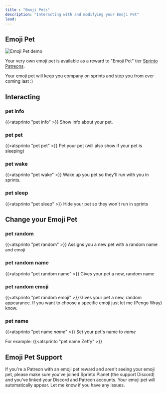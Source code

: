 ```yaml
---
title : "Emoji Pets"
description: "Interacting with and modifying your Emoji Pet"
lead: 
---
```

## Emoji Pet

![Emoji Pet demo](https://cdn.discordapp.com/attachments/622903029330346006/622989709626441730/unknown.png)

Your very own emoji pet is available as a reward to "Emoji Pet" tier [Sprinto Patreons](https://www.patreon.com/pengowray).

Your emoji pet will keep you company on sprints and stop you from ever coming last :)

## Interacting

### pet info
{{<atsprinto "pet info" >}}
Show info about your pet.

### pet pet
{{<atsprinto "pet pet" >}}
Pet your pet (will also show if your pet is sleeping)

### pet wake
{{<atsprinto "pet wake" >}}
Wake up you pet so they'll run with you in sprints.

### pet sleep
{{<atsprinto "pet sleep" >}}
Hide your pet so they won't run in sprints

## Change your Emoji Pet 

### pet random
{{<atsprinto "pet random" >}}
Assigns you a new pet with a random name and emoji

### pet random name
{{<atsprinto "pet random name" >}}
Gives your pet a new, random name

### pet random emoji
{{<atsprinto "pet random emoji" >}}
Gives your pet a new, random appearance. If you want to choose a specific emoji just let me (Pengo Wray) know.

### pet name
{{<atsprinto "pet name _name_" >}}
Set your pet's name to _name_

For example:
{{<atsprinto "pet name Zeffy" >}}

## Emoji Pet Support

If you're a Patreon with an emoji pet reward and aren't seeing your emoji pet, please make sure you've joined Sprinto Planet (the support Discord) and you've linked your Discord and Patreon accounts. Your emoji pet will automatically appear. Let me know if you have any issues.